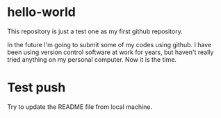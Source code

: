 # hello-world

This repository is just a test one as my first github repository.

In the future I'm going to submit some of my codes using github. I have been using version control software at work for years, but haven't really tried anything on my personal computer. Now it is the time.


# Test push

Try to update the README file from local machine.
